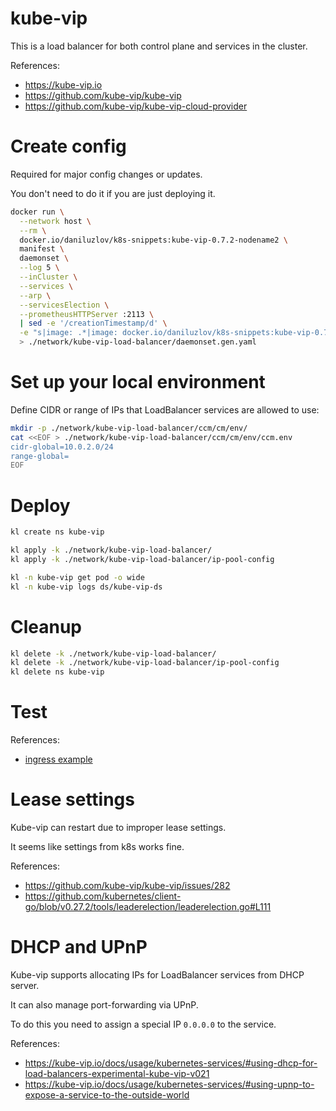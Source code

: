 
# kube-vip

This is a load balancer for both control plane and services in the cluster.

References:
- https://kube-vip.io
- https://github.com/kube-vip/kube-vip
- https://github.com/kube-vip/kube-vip-cloud-provider

# Create config

Required for major config changes or updates.

You don't need to do it if you are just deploying it.

```bash
docker run \
  --network host \
  --rm \
  docker.io/daniluzlov/k8s-snippets:kube-vip-0.7.2-nodename2 \
  manifest \
  daemonset \
  --log 5 \
  --inCluster \
  --services \
  --arp \
  --servicesElection \
  --prometheusHTTPServer :2113 \
  | sed -e '/creationTimestamp/d' \
  -e "s|image: .*|image: docker.io/daniluzlov/k8s-snippets:kube-vip-0.7.2-nodename3|" \
  > ./network/kube-vip-load-balancer/daemonset.gen.yaml
```

# Set up your local environment

Define CIDR or range of IPs that LoadBalancer services are allowed to use:

```bash
mkdir -p ./network/kube-vip-load-balancer/ccm/cm/env/
cat <<EOF > ./network/kube-vip-load-balancer/ccm/cm/env/ccm.env
cidr-global=10.0.2.0/24
range-global=
EOF
```

# Deploy

```bash
kl create ns kube-vip

kl apply -k ./network/kube-vip-load-balancer/
kl apply -k ./network/kube-vip-load-balancer/ip-pool-config

kl -n kube-vip get pod -o wide
kl -n kube-vip logs ds/kube-vip-ds
```

# Cleanup

```bash
kl delete -k ./network/kube-vip-load-balancer/
kl delete -k ./network/kube-vip-load-balancer/ip-pool-config
kl delete ns kube-vip
```

# Test

References:
- [ingress example](../../test/ingress/readme.md)

# Lease settings

Kube-vip can restart due to improper lease settings.

It seems like settings from k8s works fine.

References:
- https://github.com/kube-vip/kube-vip/issues/282
- https://github.com/kubernetes/client-go/blob/v0.27.2/tools/leaderelection/leaderelection.go#L111

# DHCP and UPnP

Kube-vip supports allocating IPs for LoadBalancer services from DHCP server.

It can also manage port-forwarding via UPnP.

To do this you need to assign a special IP `0.0.0.0` to the service.

References:
- https://kube-vip.io/docs/usage/kubernetes-services/#using-dhcp-for-load-balancers-experimental-kube-vip-v021
- https://kube-vip.io/docs/usage/kubernetes-services/#using-upnp-to-expose-a-service-to-the-outside-world
